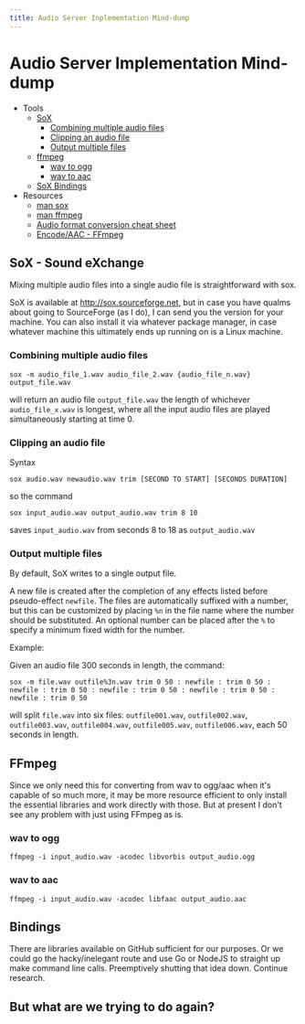 ```yaml
---
title: Audio Server Inplementation Mind-dump
---
```


# Audio Server Implementation Mind-dump

* Tools
  * [SoX](#sox---sound-exchange)
    * [Combining multiple audio files]()
    * [Clipping an audio file]()
    * [Output multiple files]()
  * [ffmpeg]()
    * [wav to ogg]()
    * [wav to aac]()
  * [SoX Bindings]()
* Resources
  * [man sox](http://linux.die.net/man/1/sox)
  * [man ffmpeg](http://linux.die.net/man/1/ffmpeg)
  * [Audio format conversion cheat sheet](http://stefaanlippens.net/audio_conversion_cheat_sheet)
  * [Encode/AAC - FFmpeg](https://trac.ffmpeg.org/wiki/Encode/AAC)

## SoX - Sound eXchange

Mixing multiple audio files into a single audio file is straightforward with sox.

SoX is available at http://sox.sourceforge.net, but in case you have qualms about going to SourceForge (as I do), I can send you the version for your machine. You can also install it via whatever package manager, in case whatever machine this ultimately ends up running on is a Linux machine.

### Combining multiple audio files

    sox -m audio_file_1.wav audio_file_2.wav {audio_file_n.wav} output_file.wav

will return an audio file ``output_file.wav`` the length of whichever ``audio_file_x.wav`` is longest, where all the input audio files are played simultaneously starting at time 0.

### Clipping an audio file

Syntax

    sox audio.wav newaudio.wav trim [SECOND TO START] [SECONDS DURATION]

so the command

    sox input_audio.wav output_audio.wav trim 8 10

saves ``input_audio.wav`` from seconds 8 to 18 as ``output_audio.wav``

### Output multiple files

By default, SoX writes to a single output file.

A new file is created after the completion of any effects listed before pseudo-effect ``newfile``. The files are automatically suffixed with a number, but this can be customized by placing ``%n`` in the file name where the number should be substituted. An optional number can be placed after the ``%`` to specify a minimum fixed width for the number.

Example:

Given an audio file 300 seconds in length, the command:

    sox -m file.wav outfile%3n.wav trim 0 50 : newfile : trim 0 50 : newfile : trim 0 50 : newfile : trim 0 50 : newfile : trim 0 50 : newfile : trim 0 50

will split ``file.wav`` into six files: ``outfile001.wav``, ``outfile002.wav``, ``outfile003.wav``, ``outfile004.wav``, ``outfile005.wav``, ``outfile006.wav``, each 50 seconds in length.

## FFmpeg

Since we only need this for converting from wav to ogg/aac when it's capable of so much more, it may be more resource efficient to only install the essential libraries and work directly with those. But at present I don't see any problem with just using FFmpeg as is.

### wav to ogg

    ffmpeg -i input_audio.wav -acodec libvorbis output_audio.ogg

### wav to aac

    ffmpeg -i input_audio.wav -acodec libfaac output_audio.aac


## Bindings

There are libraries available on GitHub sufficient for our purposes. Or we could go the hacky/inelegant route and use Go or NodeJS to straight up make command line calls. Preemptively shutting that idea down. Continue research.

## But what are we trying to do again?
